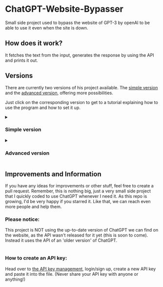 # ChatGPT-Website-Bypasser
Small side project used to bypass the website of GPT-3 by openAI to be able to use it even when the site is down. 
## How does it work?
It fetches the text from the input, generates the response by using the API and prints it out.
## Versions
There are currently two versions of his project available. The [simple version](#simple-version) and the [advanced version](#advanced-version), offering more possibilities.

Just click on the corresponding version to get to a tutorial explaining how to use the program and how to set it up.
<details> 
<!-- add open at the end of the tag to make it pre opened (future) -->
 <summary><h3>Simple version</h3></summary>
 For this version, we're only gonna use the main.py file in the 'Simple'-folder.
 
 #### Setup:
 1. Clone the repository
 2. Run ```pip install openai``` in your Terminal
 3. Replace the API key in line 24 with [your own API key](#how-to-create-an-api-key)
 4. Run main.py
</details>
<details>
 <summary><h3>Advanced version</h3></summary>
 #### Setup:
 1. Clone the repository
 3. cd to folder you cloned the repo into
 2. Run ```pip install /Advanced/requirents.txt``` (soon)
 4. Correct all the paths (marked in the file with comments) to the path you cloned the repo into (so far it is only one path to correct)
 5. Replace the API key in line with [your own API key](#how-to-create-an-api-key)
 6. Run /Advanced/advanced.py
</details>

## Improvements and Information
If you have any ideas for improvements or other stuff, feel free to create a pull request.
Remember, this is nothing big, just a very small side project that I quickly coded to use ChatGPT whenever I need it.
As this repo is growing, I'd be very happy if you starred it. Like that, we can reach even more people and help them. 
### Please notice:
This project is NOT using the up-to-date version of ChatGPT we can find on the website, as the API wasn't released for it yet (this is soon to come). Instead it uses the API of an 'older version' of ChatGPT.
#
### How to create an API key:
Head over to [the API key management](https://platform.openai.com/account/api-keys), login/sign up, create a new API key and paste it into the file. (Never share your API key with anyone or anything!)

